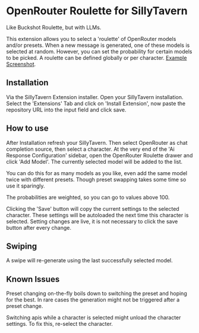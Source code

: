 # OpenRouter Roulette for SillyTavern
Like Buckshot Roulette, but with LLMs.

This extension allows you to select a 'roulette' of OpenRouter models and/or presets. When a new message is generated, one of these models is selected at random. However, you can set the probability for certain models to be picked. A roulette can be defined globally or per character.  [Example Screenshot](example.png).

## Installation

Via the SillyTavern Extension installer. Open your SillyTavern installation. Select the 'Extensions' Tab and click on 'Install Extension', now paste the repository URL into the input field and click save.

## How to use

After Installation refresh your SillyTavern. Then select OpenRouter as chat completion source, then select a character. At the very end of the 'Ai Response Configuration' sidebar, open the OpenRouter Roulette drawer and click 'Add Model'. The currently selected model will be added to the list.

You can do this for as many models as you like, even add the same model twice with different presets. Though preset swapping takes some time so use it sparingly. 

The probabilities are weighted, so you can go to values above 100.

Clicking the 'Save' button will copy the current settings to the selected character. These settings will be autoloaded the next time this character is selected. Setting changes are live, it is not necessary to click the save button after every change.

## Swiping 

A swipe will re-generate using the last successfully selected model. 

## Known Issues

Preset changing on-the-fly boils down to switching the preset and hoping for the best. In rare cases the generation might not be triggered after a preset change.

Switching apis while a character is selected might unload the character settings. To fix this, re-select the character. 
